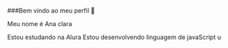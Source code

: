 ###Bem vindo ao meu perfil 🐶

Meu nome é Ana clara

Estou estudando na Alura
Estou desenvolvendo linguagem de javaScript
u
